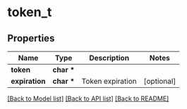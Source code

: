 # token_t

## Properties
Name | Type | Description | Notes
------------ | ------------- | ------------- | -------------
**token** | **char \*** |  | 
**expiration** | **char \*** | Token expiration | [optional] 

[[Back to Model list]](../README.md#documentation-for-models) [[Back to API list]](../README.md#documentation-for-api-endpoints) [[Back to README]](../README.md)


